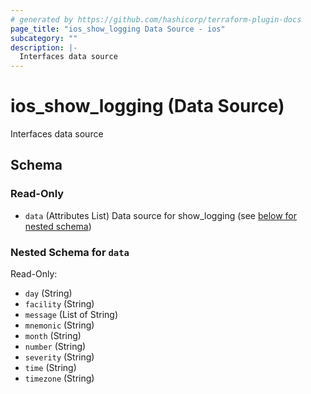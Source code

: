 ```yaml
---
# generated by https://github.com/hashicorp/terraform-plugin-docs
page_title: "ios_show_logging Data Source - ios"
subcategory: ""
description: |-
  Interfaces data source
---
```


# ios_show_logging (Data Source)

Interfaces data source



<!-- schema generated by tfplugindocs -->
## Schema

### Read-Only

- `data` (Attributes List) Data source for show_logging (see [below for nested schema](#nestedatt--data))

<a id="nestedatt--data"></a>
### Nested Schema for `data`

Read-Only:

- `day` (String)
- `facility` (String)
- `message` (List of String)
- `mnemonic` (String)
- `month` (String)
- `number` (String)
- `severity` (String)
- `time` (String)
- `timezone` (String)
